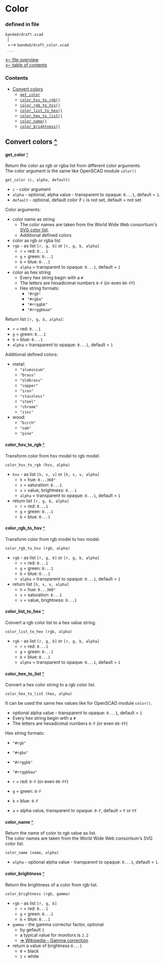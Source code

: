 Color
=====

### defined in file
`banded/draft.scad`\
` `| \
` `+--> `banded/draft_color.scad`\
` `. . .

[<-- file overview](file_overview.md)\
[<-- table of contents](contents.md)

### Contents
[contents]: #contents "Up to Contents"
- [Convert colors](#convert-colors-)
  - [`get_color`][get_color]
  - [`color_hsv_to_rgb()`][color_hsv_to_rgb]
  - [`color_rgb_to_hsv()`][color_rgb_to_hsv]
  - [`color_list_to_hex()`][color_list_to_hex]
  - [`color_hex_to_list()`][color_hex_to_list]
  - [`color_name()`][color_name]
  - [`color_brightness()`][color_brightness]


Convert colors [^][contents]
----------------------------

#### get_color [^][contents]
[get_color]: #get_color-
Return the color as rgb or rgba list from different color arguments.\
The color argument is the same like OpenSCAD module `color()`
```OpenSCAD
get_color (c, alpha, default)
```
- `c`       - color argument
- `alpha`   - optional, alpha value - transparent to opaque: `0...1`, default = `1`.
- `default` - optional, default color if `c` is not set, default = not set

Color arguments:
- color name as string
  - The color names are taken from the
    World Wide Web consortium's [SVG color list](https://www.w3.org/TR/css-color-3/).
  - Additional defined colors
- color as rgb or rgba list
- `rgb` - as list `[r, g, b]` or `[r, g, b, alpha]`
  - `r` = red:   `0...1`
  - `g` = green: `0...1`
  - `b` = blue:  `0...1`
  - `alpha` = transparent to opaque: `0...1`, default = `1`
- color as hex string
  - Every hex string begin with a `#`
  - The letters are hexadicimal numbers `0-F` (or even `00-FF`)
  - Hex string formats:
    - `"#rgb"`
    - `"#rgba"`
    - `"#rrggbb"`
    - `"#rrggbbaa"`

Return list `[r, g, b, alpha]`:
- `r` = red:   `0...1`
- `g` = green: `0...1`
- `b` = blue:  `0...1`
- `alpha` = transparent to opaque: `0...1`, default = `1`

Additional defined colors:
- metal:
  - `"aluminium"`
  - `"brass"`
  - `"oldbrass"`
  - `"copper"`
  - `"iron"`
  - `"stainless"`
  - `"steel"`
  - `"chrome"`
  - `"zinc"`
- wood:
  - `"birch"`
  - `"oak"`
  - `"pine"`

#### color_hsv_to_rgb [^][contents]
[color_hsv_to_rgb]: #color_hsv_to_rgb-
Transform color from hsv model to rgb model.
```OpenSCAD
color_hsv_to_rgb (hsv, alpha)
```
- `hsv` - as list `[h, s, v]` or `[h, s, v, alpha]`
  - `h` = hue:               `0...360°`
  - `s` = saturation:        `0...1`
  - `v` = value, brightness: `0...1`
  - `alpha` = transparent to opaque: `0...1`, default = `1`
- return list `[r, g, b, alpha]`
  - `r` = red:   `0...1`
  - `g` = green: `0...1`
  - `b` = blue:  `0...1`

#### color_rgb_to_hsv [^][contents]
[color_rgb_to_hsv]: #color_rgb_to_hsv-
Transform color from rgb model to hsv model.
```OpenSCAD
color_rgb_to_hsv (rgb, alpha)
```
- `rgb` - as list `[r, g, b]` or `[r, g, b, alpha]`
  - `r` = red:   `0...1`
  - `g` = green: `0...1`
  - `b` = blue:  `0...1`
  - `alpha` = transparent to opaque: `0...1`, default = `1`
- return list `[h, s, v, alpha]`
  - `h` = hue:               `0...360°`
  - `s` = saturation:        `0...1`
  - `v` = value, brightness: `0...1`

#### color_list_to_hex [^][contents]
[color_list_to_hex]: #color_list_to_hex-
Convert a rgb color list to a hex value string.
```OpenSCAD
color_list_to_hex (rgb, alpha)
```
- `rgb` - as list `[r, g, b]` or `[r, g, b, alpha]`
  - `r` = red:   `0...1`
  - `g` = green: `0...1`
  - `b` = blue:  `0...1`
  - `alpha` = transparent to opaque: `0...1`, default = `1`

#### color_hex_to_list [^][contents]
[color_hex_to_list]: #color_hex_to_list-
Convert a hex color string to a rgb color list.
```OpenSCAD
color_hex_to_list (hex, alpha)
```
It can be used the same hex values like for OpenSCAD module `color()`.
- optional alpha value - transparent to opaque: `0...1`, default = `1`
- Every hex string begin with a `#`
- The letters are hexadicimal numbers `0-F` (or even `00-FF`)

Hex string formats:
- `"#rgb"`
- `"#rgba"`
- `"#rrggbb"`
- `"#rrggbbaa"`

- `r` = red:   `0-F` (or even `00-FF`)
- `g` = green: `0-F`
- `b` = blue:  `0-F`
- `a` = alpha value, transparent to opaque: `0-F`, default = `F` or `FF`

#### color_name [^][contents]
[color_name]: #color_name-
Return the name of color to rgb value as list.\
The color names are taken from the World Wide Web consortium's SVG color list.
```OpenSCAD
color_name (name, alpha)
```
- `alpha` - optional alpha value - transparent to opaque: `0...1`, default = `1`.

#### color_brightness [^][contents]
[color_brightness]: #color_brightness-
Return the brightness of a color from rgb list.
```OpenSCAD
color_brightness (rgb, gamma)
```
- `rgb` - as list `[r, g, b]`
  - `r` = red:   `0...1`
  - `g` = green: `0...1`
  - `b` = blue:  `0...1`
- `gamma` - the gamma correctur factor, optional
  - by gefault `1`
  - a typical value for monitors is `2.2`
  - [=> Wikipedia - Gamma correction](https://en.wikipedia.org/wiki/Gamma_correction)
- return a value of brightness `0...1`
  - `0` = black
  - `1` = white

